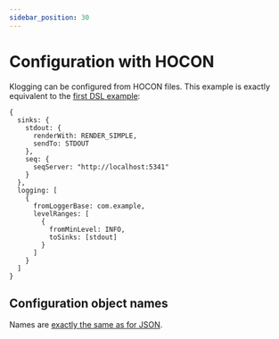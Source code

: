 ```yaml
---
sidebar_position: 30
---
```


# Configuration with HOCON

Klogging can be configured from HOCON files. This example is exactly equivalent to
the [first DSL example](dsl#a-simple-example):

```hocon
{
  sinks: {
    stdout: {
      renderWith: RENDER_SIMPLE,
      sendTo: STDOUT
    },
    seq: {
      seqServer: "http://localhost:5341"
    }
  },
  logging: [
    {
      fromLoggerBase: com.example,
      levelRanges: [
        {
          fromMinLevel: INFO,
          toSinks: [stdout]
        }
      ]
    }
  ]
}
```


## Configuration object names

Names are [exactly the same as for JSON](json#configuration-object-names).
